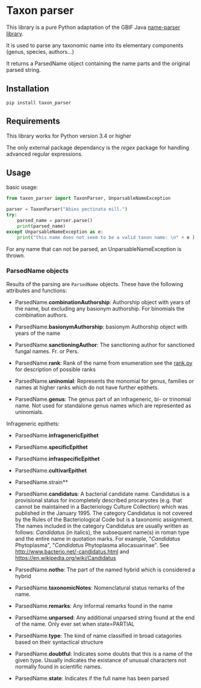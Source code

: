# Taxon parser

This library is a pure Python adaptation of the GBIF Java [name-parser library](https://github.com/gbif/name-parser).

It is used to parse any taxonomic name into its elementary components (genus, species, authors...)

It returns a ParsedName object containing the name parts and the original parsed string.

## Installation
```
pip install taxon_parser
```

## Requirements

This library works for Python version 3.4 or higher

The only external package dependancy is the *regex* package for handling advanced regular expressions.


## Usage

basic usage:

```python
from taxon_parser import TaxonParser, UnparsableNameException

parser = TaxonParser("Abies pectinata mill.")
try:
    parsed_name = parser.parse()
    print(parsed_name)
except UnparsableNameException as e:
    print("this name does not seem to be a valid taxon name: \n" + e )
```

For any name that can not be parsed, an UnparsableNameException is thrown.


### ParsedName objects

Results of the parsing are `ParsedName` objects. These have the following attributes and functions:

* ParsedName.**combinationAuthorship**: Authorship object with years of the name, but excluding any basionym authorship.
For binomials the combination authors.

* ParsedName.**basionymAuthorship**: basionym Authorship object with years of the name

* ParsedName.**sanctioningAuthor**: The sanctioning author for sanctioned fungal names. Fr. or Pers.

* ParsedName.**rank**: Rank of the name from enumeration see the [rank.py](taxon_parser/name_parser_api/api/rank.py) for description of possible ranks

* ParsedName.**uninomial**: Represents the monomial for genus, families or names at higher ranks which do not have further epithets.

* ParsedName.**genus**: The genus part of an infrageneric, bi- or trinomial name. Not used for standalone genus names which are represented as uninomials.

Infrageneric epithets:

* ParsedName.**infragenericEpithet**
* ParsedName.**specificEpithet**
* ParsedName.**infraspecificEpithet**
* ParsedName.**cultivarEpithet**
* ParsedName.strain**

* ParsedName.**candidatus**: A bacterial candidate name. Candidatus is a provisional status for incompletely described procaryotes
(e.g. that cannot be maintained in a Bacteriology Culture Collection)
which was published in the January 1995.
The category Candidatus is not covered by the Rules of the Bacteriological Code but is a taxonomic assignment.
The names included in the category Candidatus are usually written as follows:
*Candidatus* (in italics), the subsequent name(s) in roman type and the entire name in quotation marks. For example, "*Candidatus* Phytoplasma", "*Candidatus* Phytoplasma allocasuarinae".
See http://www.bacterio.net/-candidatus.html and https://en.wikipedia.org/wiki/Candidatus

* ParsedName.**notho**: The part of the named hybrid which is considered a hybrid

* ParsedName.**taxonomicNotes**: Nomenclatural status remarks of the name.

* ParsedName.**remarks**: Any informal remarks found in the name

* ParsedName.**unparsed**: Any additional unparsed string found at the end of the name. Only ever set when state=PARTIAL

* ParsedName.**type**: The kind of name classified in broad catagories based on their syntactical structure

* ParsedName.**doubtful**: Indicates some doubts that this is a name of the given type.
Usually indicates the existance of unusual characters not normally found in scientific names.

* ParsedName.**state**: Indicates if the full name has been parsed

